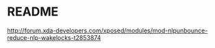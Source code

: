 # README #

http://forum.xda-developers.com/xposed/modules/mod-nlpunbounce-reduce-nlp-wakelocks-t2853874

